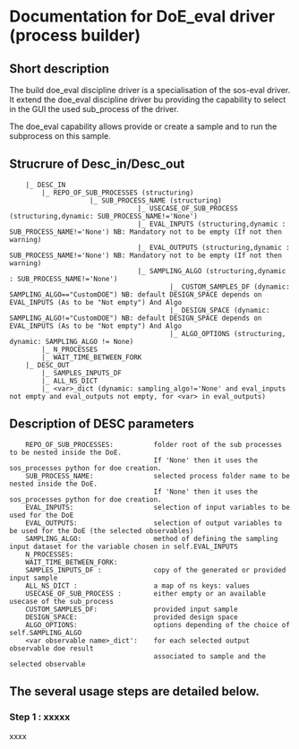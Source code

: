# Documentation for DoE_eval driver (process builder)


## Short description
The build doe_eval discipline driver is a specialisation of the sos-eval driver. It extend the doe_eval discipline driver bu providing the capability to select in the GUI the used sub_process of the driver. 

The doe_eval capability allows provide or create a sample and to run the subprocess on this sample. 

<!---  <i class="fas fa-screwdriver-wrench fa-fw" style="color: fi (Embedding FontAwesome Icons Test) -->  
<!--- @icn-fa-screwdriver-wrench (Embedding FontAwesome Icons Test)  --> 

## Strucrure of Desc_in/Desc_out
        |_ DESC_IN
            |_ REPO_OF_SUB_PROCESSES (structuring)
                        |_ SUB_PROCESS_NAME (structuring)
                                    |_ USECASE_OF_SUB_PROCESS (structuring,dynamic: SUB_PROCESS_NAME!='None')
                                    |_ EVAL_INPUTS (structuring,dynamic : SUB_PROCESS_NAME!='None') NB: Mandatory not to be empty (If not then warning)
                                    |_ EVAL_OUTPUTS (structuring,dynamic : SUB_PROCESS_NAME!='None') NB: Mandatory not to be empty (If not then warning)
                                    |_ SAMPLING_ALGO (structuring,dynamic : SUB_PROCESS_NAME!='None')
                                            |_ CUSTOM_SAMPLES_DF (dynamic: SAMPLING_ALGO=="CustomDOE") NB: default DESIGN_SPACE depends on EVAL_INPUTS (As to be "Not empty") And Algo 
                                            |_ DESIGN_SPACE (dynamic: SAMPLING_ALGO!="CustomDOE") NB: default DESIGN_SPACE depends on EVAL_INPUTS (As to be "Not empty") And Algo
                                            |_ ALGO_OPTIONS (structuring, dynamic: SAMPLING_ALGO != None)
            |_ N_PROCESSES
            |_ WAIT_TIME_BETWEEN_FORK
        |_ DESC_OUT
            |_ SAMPLES_INPUTS_DF
            |_ ALL_NS_DICT
            |_ <var>_dict (dynamic: sampling_algo!='None' and eval_inputs not empty and eval_outputs not empty, for <var> in eval_outputs)

##     Description of DESC parameters
        REPO_OF_SUB_PROCESSES:          folder root of the sub processes to be nested inside the DoE.
                                        If 'None' then it uses the sos_processes python for doe creation.
        SUB_PROCESS_NAME:               selected process folder name to be nested inside the DoE.
                                        If 'None' then it uses the sos_processes python for doe creation.
        EVAL_INPUTS:                    selection of input variables to be used for the DoE
        EVAL_OUTPUTS:                   selection of output variables to be used for the DoE (the selected observables)
        SAMPLING_ALGO:                  method of defining the sampling input dataset for the variable chosen in self.EVAL_INPUTS
        N_PROCESSES:
        WAIT_TIME_BETWEEN_FORK:
        SAMPLES_INPUTS_DF :             copy of the generated or provided input sample
        ALL_NS_DICT :                   a map of ns keys: values
        USECASE_OF_SUB_PROCESS :        either empty or an available usecase of the sub_process
        CUSTOM_SAMPLES_DF:              provided input sample
        DESIGN_SPACE:                   provided design space
        ALGO_OPTIONS:                   options depending of the choice of self.SAMPLING_ALGO
        <var observable name>_dict':    for each selected output observable doe result
                                        associated to sample and the selected observable

## The several usage steps are detailed below.

###  Step 1 : xxxxx

xxxx

